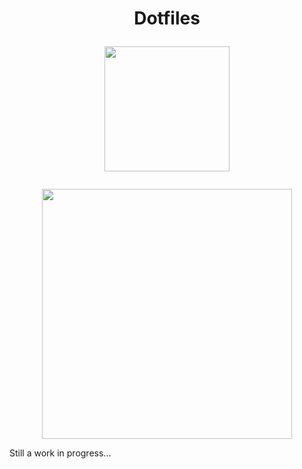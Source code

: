 <h1 align="center">
  Dotfiles
  <br>
  <p>
    <img src="https://upload.wikimedia.org/wikipedia/commons/thumb/8/8b/Artix_Linux_logo.svg/327px-Artix_Linux_logo.svg.png?20220906003448" width="200" height="200" />
  </p>
</h1>


<p align="center">
  <img src="https://raw.githubusercontent.com/catppuccin/catppuccin/main/assets/palette/macchiato.png" width="400" />
</p>

Still a work in progress...
